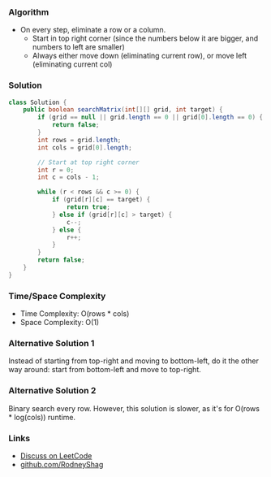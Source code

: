 ### Algorithm

- On every step, eliminate a row or a column.
  - Start in top right corner (since the numbers below it are bigger, and numbers to left are smaller)
  - Always either move down (eliminating current row), or move left (eliminating current col)

### Solution

```java
class Solution {
    public boolean searchMatrix(int[][] grid, int target) {
        if (grid == null || grid.length == 0 || grid[0].length == 0) {
            return false;
        }
        int rows = grid.length;
        int cols = grid[0].length;

        // Start at top right corner
        int r = 0;
        int c = cols - 1;

        while (r < rows && c >= 0) {
            if (grid[r][c] == target) {
                return true;
            } else if (grid[r][c] > target) {
                c--;
            } else {
                r++;
            }
        }
        return false;
    }
}
```

### Time/Space Complexity

-  Time Complexity: O(rows * cols)
- Space Complexity: O(1)

### Alternative Solution 1

Instead of starting from top-right and moving to bottom-left, do it the other way around: start from bottom-left and move to top-right.

### Alternative Solution 2

Binary search every row. However, this solution is slower, as it's for O(rows * log(cols)) runtime.

### Links

- [Discuss on LeetCode](https://leetcode.com/problems/search-a-2d-matrix-ii/discuss/313468)
- [github.com/RodneyShag](https://github.com/RodneyShag)
